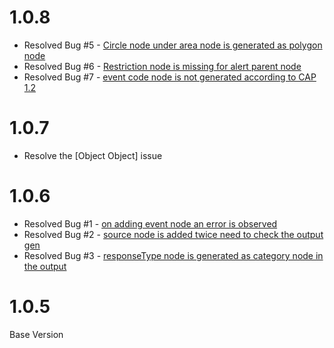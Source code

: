 # 1.0.8
  - Resolved Bug #5 - [Circle node under area node is generated as polygon node](https://github.com/bhagatabhijeet/capgen/issues/5)
  - Resolved Bug #6 - [Restriction node is missing for alert parent node](https://github.com/bhagatabhijeet/capgen/issues/6)
  - Resolved Bug #7 - [event code node is not generated according to CAP 1.2](https://github.com/bhagatabhijeet/capgen/issues/7)
# 1.0.7
  - Resolve the <eventCode>[Object Object]</eventCode> issue
  
# 1.0.6
  - Resolved Bug #1 - [on adding event node an error is observed](https://github.com/bhagatabhijeet/capgen/issues/1)
  - Resolved Bug #2 - [source node is added twice need to check the output gen](https://github.com/bhagatabhijeet/capgen/issues/2)
  - Resolved Bug #3 - [responseType node is generated as category node in the output](https://github.com/bhagatabhijeet/capgen/issues/3)

# 1.0.5
Base Version